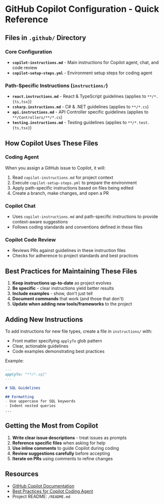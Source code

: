 # GitHub Copilot Configuration - Quick Reference

## Files in `.github/` Directory

### Core Configuration
- **`copilot-instructions.md`** - Main instructions for Copilot agent, chat, and code review
- **`copilot-setup-steps.yml`** - Environment setup steps for coding agent

### Path-Specific Instructions (`instructions/`)
- **`react.instructions.md`** - React & TypeScript guidelines (applies to `**/*.{ts,tsx}`)
- **`csharp.instructions.md`** - C# & .NET guidelines (applies to `**/*.cs`)
- **`api.instructions.md`** - API Controller specific guidelines (applies to `**/Controllers/**/*.cs`)
- **`testing.instructions.md`** - Testing guidelines (applies to `**/*.test.{ts,tsx}`)

## How Copilot Uses These Files

### Coding Agent
When you assign a GitHub issue to Copilot, it will:
1. Read `copilot-instructions.md` for project context
2. Execute `copilot-setup-steps.yml` to prepare the environment
3. Apply path-specific instructions based on files being edited
4. Create a branch, make changes, and open a PR

### Copilot Chat
- Uses `copilot-instructions.md` and path-specific instructions to provide context-aware suggestions
- Follows coding standards and conventions defined in these files

### Copilot Code Review
- Reviews PRs against guidelines in these instruction files
- Checks for adherence to project standards and best practices

## Best Practices for Maintaining These Files

1. **Keep instructions up-to-date** as project evolves
2. **Be specific** - clear instructions yield better results
3. **Include examples** - show, don't just tell
4. **Document commands** that work (and those that don't)
5. **Update when adding new tools/frameworks** to the project

## Adding New Instructions

To add instructions for new file types, create a file in `instructions/` with:
- Front matter specifying `applyTo` glob pattern
- Clear, actionable guidelines
- Code examples demonstrating best practices

Example:
```markdown
---
applyTo: "**/*.sql"
---

# SQL Guidelines

## Formatting
- Use uppercase for SQL keywords
- Indent nested queries
...
```

## Getting the Most from Copilot

1. **Write clear issue descriptions** - treat issues as prompts
2. **Reference specific files** when asking for help
3. **Use inline comments** to guide Copilot during coding
4. **Review suggestions carefully** before accepting
5. **Iterate on PRs** using comments to refine changes

## Resources

- [GitHub Copilot Documentation](https://docs.github.com/en/copilot)
- [Best Practices for Copilot Coding Agent](https://docs.github.com/en/copilot/using-github-copilot/using-github-copilot-coding-agent/best-practices-for-using-github-copilot-to-work-on-tasks)
- Project README: `/README.md`
